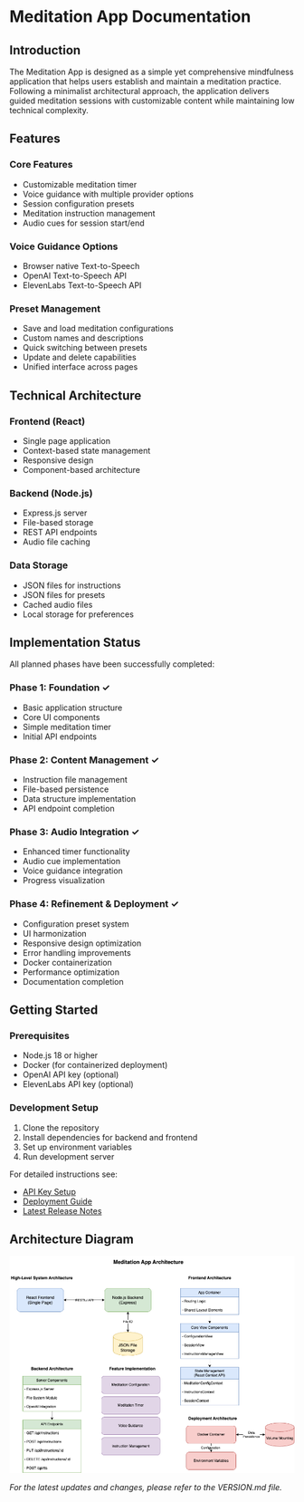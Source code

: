 # Meditation App Documentation

## Introduction

The Meditation App is designed as a simple yet comprehensive mindfulness application that helps users establish and maintain a meditation practice. Following a minimalist architectural approach, the application delivers guided meditation sessions with customizable content while maintaining low technical complexity.

## Features

### Core Features
- Customizable meditation timer
- Voice guidance with multiple provider options
- Session configuration presets
- Meditation instruction management
- Audio cues for session start/end

### Voice Guidance Options
- Browser native Text-to-Speech
- OpenAI Text-to-Speech API
- ElevenLabs Text-to-Speech API

### Preset Management
- Save and load meditation configurations
- Custom names and descriptions
- Quick switching between presets
- Update and delete capabilities
- Unified interface across pages

## Technical Architecture

### Frontend (React)
- Single page application
- Context-based state management
- Responsive design
- Component-based architecture

### Backend (Node.js)
- Express.js server
- File-based storage
- REST API endpoints
- Audio file caching

### Data Storage
- JSON files for instructions
- JSON files for presets
- Cached audio files
- Local storage for preferences

## Implementation Status

All planned phases have been successfully completed:

### Phase 1: Foundation ✓
- Basic application structure
- Core UI components
- Simple meditation timer
- Initial API endpoints

### Phase 2: Content Management ✓
- Instruction file management
- File-based persistence
- Data structure implementation
- API endpoint completion

### Phase 3: Audio Integration ✓
- Enhanced timer functionality
- Audio cue implementation
- Voice guidance integration
- Progress visualization

### Phase 4: Refinement & Deployment ✓
- Configuration preset system
- UI harmonization
- Responsive design optimization
- Error handling improvements
- Docker containerization
- Performance optimization
- Documentation completion

## Getting Started

### Prerequisites
- Node.js 18 or higher
- Docker (for containerized deployment)
- OpenAI API key (optional)
- ElevenLabs API key (optional)

### Development Setup
1. Clone the repository
2. Install dependencies for backend and frontend
3. Set up environment variables
4. Run development server

For detailed instructions see:
- [API Key Setup](./backend/API_KEY_INSTRUCTIONS.md)
- [Deployment Guide](./Deployment.md)
- [Latest Release Notes](./RELEASE-1.3.0.md)

## Architecture Diagram

![Meditation App Architecture](./assets/meditation-app-architecture.png)

*For the latest updates and changes, please refer to the VERSION.md file.*